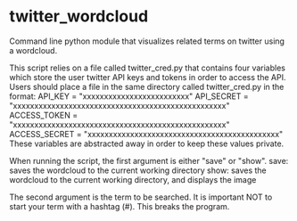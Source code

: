 # twitter_wordcloud
Command line python module that visualizes related terms on twitter using a wordcloud.

This script relies on a file called twitter_cred.py that contains four variables which 
store the user twitter API keys and tokens in order to access the API. Users should place a file in the same 
directory called twitter_cred.py in the format:
    API_KEY = "xxxxxxxxxxxxxxxxxxxxxxxxx"
    API_SECRET = "xxxxxxxxxxxxxxxxxxxxxxxxxxxxxxxxxxxxxxxxxxxxxxxxxx"
    ACCESS_TOKEN = "xxxxxxxxxxxxxxxxxxxxxxxxxxxxxxxxxxxxxxxxxxxxxxxxxx"
    ACCESS_SECRET = "xxxxxxxxxxxxxxxxxxxxxxxxxxxxxxxxxxxxxxxxxxxxx"
These variables are abstracted away in order to keep these values private.

When running the script, the first argument is either "save" or "show". 
    save: saves the wordcloud to the current working directory
    show: saves the wordcloud to the current working directory, and displays the image
    
The second argument is the term to be searched. It is important NOT to start your term with a hashtag (\#). 
This breaks the program.




